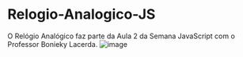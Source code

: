 # Relogio-Analogico-JS
O Relógio Analógico faz parte da Aula 2 da Semana JavaScript com o Professor Bonieky Lacerda.
![image](https://user-images.githubusercontent.com/65177647/126399861-1528487a-ec9e-4caa-8cf2-03535ef004d5.png)

